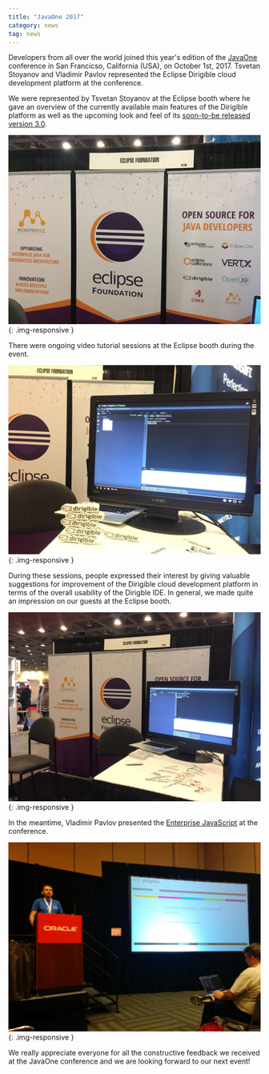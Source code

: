 ```yaml
---
title: "JavaOne 2017"
category: news
tag: news
---
```


Developers from all over the world joined this year's edition of the [JavaOne](https://www.oracle.com/javaone/index.html) conference in San Francicso, California (USA), on October 1st, 2017. Tsvetan Stoyanov and Vladimir Pavlov represented the Eclipse Dirigible cloud development platform at the conference.

We were represented by Tsvetan Stoyanov at the Eclipse booth where he gave an overview of the currently available main features of the Dirigible platform as well as the upcoming look and feel of its [soon-to-be released version 3.0](https://www.youtube.com/watch?v=NZGbQOwAlYE&t=).

![booth1](/img/posts/20171004/booth1.jpeg){: .img-responsive }

There were ongoing video tutorial sessions at the Eclipse booth during the event.

![booth2](/img/posts/20171004/booth2.jpeg){: .img-responsive }

During these sessions, people expressed their interest by giving valuable suggestions for improvement of the Dirigible cloud development platform in terms of the overall usability of the Dirigble IDE. In general, we made quite an impression on our guests at the Eclipse booth.

![booth3](/img/posts/20171004/booth3.jpeg){: .img-responsive }

In the meantime, Vladimir Pavlov presented the [Enterprise JavaScript](http://dirigible.eclipse.org:80/services/wiki/showcase_enterprise_javascript/0_title.md) at the conference.

![ejs](/img/posts/20171004/ejs.jpg){: .img-responsive }

We really appreciate everyone for all the constructive feedback we received at the JavaOne conference and we are looking forward to our next event!
